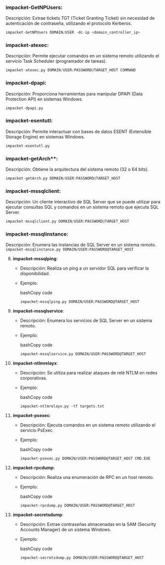 ### impacket-GetNPUsers:
Descripción: Extrae tickets TGT (Ticket Granting Ticket) sin necesidad de autenticación de contraseña, utilizando el protocolo Kerberos.
```python
impacket-GetNPUsers DOMAIN/USER -dc-ip <domain_controller_ip>
```
### impacket-atexec:
Descripción: Permite ejecutar comandos en un sistema remoto utilizando el servicio Task Scheduler (programador de tareas).
```python
impacket-atexec.py DOMAIN/USER:PASSWORD@TARGET_HOST COMMAND
```
### impacket-dpapi:
Descripción: Proporciona herramientas para manipular DPAPI (Data Protection API) en sistemas Windows.
```python
impacket-dpapi.py
```
### impacket-esentutl:
Descripción: Permite interactuar con bases de datos ESENT (Extensible Storage Engine) en sistemas Windows.
```python
impacket-esentutl.py
```
### impacket-getArch**:
Descripción: Obtiene la arquitectura del sistema remoto (32 o 64 bits).
```python
impacket-getArch.py DOMAIN/USER:PASSWORD@TARGET_HOST
```
### impacket-mssqlclient:
Descripción: Un cliente interactivo de SQL Server que se puede utilizar para ejecutar consultas SQL y comandos en un sistema remoto que ejecuta SQL Server.
```python
impacket-mssqlclient.py DOMAIN/USER:PASSWORD@TARGET_HOST
```
### impacket-mssqlinstance:
Descripción: Enumera las instancias de SQL Server en un sistema remoto.
        `impacket-mssqlinstance.py DOMAIN/USER:PASSWORD@TARGET_HOST`
        
8. **impacket-mssqlping**:
    
    - Descripción: Realiza un ping a un servidor SQL para verificar la disponibilidad.
    - Ejemplo:
        
        bashCopy code
        
        `impacket-mssqlping.py DOMAIN/USER:PASSWORD@TARGET_HOST`
        
9. **impacket-mssqlservice**:
    
    - Descripción: Enumera los servicios de SQL Server en un sistema remoto.
    - Ejemplo:
        
        bashCopy code
        
        `impacket-mssqlservice.py DOMAIN/USER:PASSWORD@TARGET_HOST`
        
10. **impacket-ntlmrelayx**:
    
    - Descripción: Se utiliza para realizar ataques de relé NTLM en redes corporativas.
    - Ejemplo:
        
        bashCopy code
        
        `impacket-ntlmrelayx.py -tf targets.txt`
        
11. **impacket-psexec**:
    
    - Descripción: Ejecuta comandos en un sistema remoto utilizando el servicio PsExec.
    - Ejemplo:
        
        bashCopy code
        
        `impacket-psexec.py DOMAIN/USER:PASSWORD@TARGET_HOST CMD.EXE`
        
12. **impacket-rpcdump**:
    
    - Descripción: Realiza una enumeración de RPC en un host remoto.
    - Ejemplo:
        
        bashCopy code
        
        `impacket-rpcdump.py DOMAIN/USER:PASSWORD@TARGET_HOST`
        
13. **impacket-secretsdump**:
    
    - Descripción: Extrae contraseñas almacenadas en la SAM (Security Accounts Manager) de un sistema Windows.
    - Ejemplo:
        
        bashCopy code
        
        `impacket-secretsdump.py DOMAIN/USER:PASSWORD@TARGET_HOST`